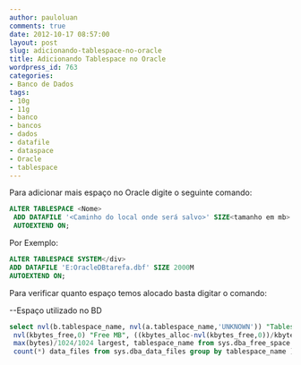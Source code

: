 ```yaml
---
author: pauloluan
comments: true
date: 2012-10-17 08:57:00
layout: post
slug: adicionando-tablespace-no-oracle
title: Adicionando Tablespace no Oracle
wordpress_id: 763
categories:
- Banco de Dados
tags:
- 10g
- 11g
- banco
- bancos
- dados
- datafile
- dataspace
- Oracle
- tablespace
---
```


Para adicionar mais espaço no Oracle digite o seguinte comando:

``` sql
ALTER TABLESPACE <Nome>
 ADD DATAFILE '<Caminho do local onde será salvo>' SIZE<tamanho em mb> M
 AUTOEXTEND ON;
```

Por Exemplo:

``` sql
ALTER TABLESPACE SYSTEM</div>
ADD DATAFILE 'E:OracleDBtarefa.dbf' SIZE 2000M
AUTOEXTEND ON;
```

Para verificar quanto espaço temos alocado basta digitar o comando:

--Espaço utilizado no BD

``` sql
select nvl(b.tablespace_name, nvl(a.tablespace_name,'UNKNOWN')) "Tablespace", kbytes_alloc "Allocated MB", kbytes_alloc-nvl(kbytes_free,0) "Used MB",
 nvl(kbytes_free,0) "Free MB", ((kbytes_alloc-nvl(kbytes_free,0))/kbytes_alloc) "Used", data_files "Data Files" from ( select sum(bytes)/1024/1024 Kbytes_free,
 max(bytes)/1024/1024 largest, tablespace_name from sys.dba_free_space group by tablespace_name ) a, ( select sum(bytes)/1024/1024 Kbytes_alloc, tablespace_name,
 count(*) data_files from sys.dba_data_files group by tablespace_name ) b where a.tablespace_name (+) = b.tablespace_name order by 1;
```
